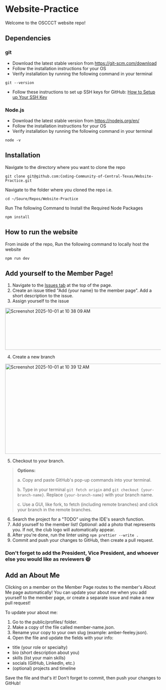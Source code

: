 # Website-Practice

Welcome to the OSCCCT website repo!

## Dependencies

### git

- Download the latest stable version from https://git-scm.com/download
- Follow the installation instructions for your OS
- Verify installation by running the following command in your terminal

```#bash
git --version
```

- Follow these instructions to set up SSH keys for GitHub: [How to Setup up Your SSH Key](https://docs.github.com/en/authentication/connecting-to-github-with-ssh/adding-a-new-ssh-key-to-your-github-account)

### Node.js

- Download the latest stable version from https://nodejs.org/en/
- Follow the installation instructions for your OS
- Verify installation by running the following command in your terminal

```#bash
node -v
```

## Installation

Navigate to the directory where you want to clone the repo

```#bash
git clone git@github.com:Coding-Community-of-Central-Texas/Website-Practice.git
```

Navigate to the folder where you cloned the repo
i.e.

```#bash
cd ~/Soure/Repos/Website-Practice
```

Run The following Command to Install the Required Node Packages

```#bash
npm install
```

## How to run the website

From inside of the repo, Run the following command to locally host the website

```#bash
npm run dev
```
## Add yourself to the Member Page!

1. Navigate to the [Issues tab](https://github.com/Coding-Community-of-Central-Texas/Website-Practice/issues) at the top of the page.
2. Create an issue titled "Add {your name} to the member page". Add a short description to the issue.
3. Assign yourself to the issue

<img width="582" height="136" alt="Screenshot 2025-10-01 at 10 38 09 AM" src="https://github.com/user-attachments/assets/a2c6efd5-aa4e-4ca5-b605-04734aa1d698" />

4. Create a new branch

<img width="624" height="292" alt="Screenshot 2025-10-01 at 10 39 12 AM" src="https://github.com/user-attachments/assets/f2c37760-b6eb-45c3-922b-ed93f319340e" />

5. Checkout to your branch.

>**Options:**
>
>a. Copy and paste GitHub's pop-up commands into your terminal.
>
>b. Type in your terminal `git fetch origin` and `git checkout {your-branch-name}`. Replace `{your-branch-name}` with your branch name.
>
>c. Use a GUI, like fork, to fetch (including remote branches) and click your branch in the remote branches.

6. Search the project for a "TODO" using the IDE's search function.
7. Add yourself to the member list! _Optional_: add a photo that represents you. If not, the club logo will automatically appear.
9. After you're done, run the linter using `npm prettier --write .`
10. Commit and push your changes to GitHub, then create a pull request.
### Don't forget to add the President, Vice President, and whoever else you would like as reviewers 😄

## Add an About Me

Clicking on a member on the Member Page routes to the member's About Me page automatically!
You can update your about me when you add yourself to the member page, or create a separate issue and make a new pull request!

To update your about me:
1. Go to the public/profiles/ folder.
2. Make a copy of the file called member-name.json.
3. Rename your copy to your own slug (example: amber-feeley.json).
4. Open the file and update the fields with your info:
* title (your role or specialty)
* bio (short description about you)
* skills (list your main skills)
* socials (GitHub, LinkedIn, etc.)
* (optional) projects and timeline

Save the file and that's it!
Don't forget to commit, then push your changes to GitHub!
